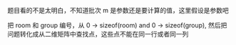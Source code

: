 题目看的不是太明白，不知道批次 m 是参数还是要计算的值，这里假设是参数吧

把 room 和 group 编号，从 0 -> sizeof(room) and 0 -> sizeof(group), 然后把问题转化成从二维矩阵中查找点，这些点不能在同一行或者同一列